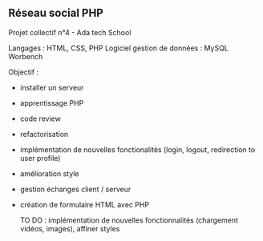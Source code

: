 Réseau social PHP 
- 

Projet collectif n°4 - Ada tech School

Langages : HTML, CSS, PHP
Logiciel gestion de données : MySQL Worbench

Objectif : 
- installer un serveur
- apprentissage PHP
- code review
- refactorisation
- implémentation de nouvelles fonctionalités (login, logout, redirection to user profile)
- amélioration style
- gestion échanges client / serveur 
- création de formulaire HTML avec PHP

  TO DO : implémentation de nouvelles fonctionnalités (chargement vidéos, images), affiner styles
